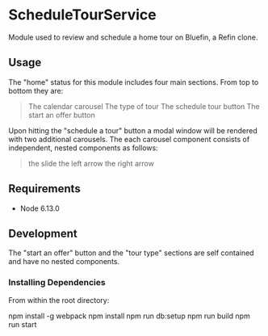 # ScheduleTourService

Module used to review and schedule a home tour on Bluefin, a Refin clone.

## Usage

The "home" status for this module includes four main sections. From top to bottom they are:
> The calendar carousel
> The type of tour
> The schedule tour button
> The start an offer button

Upon hitting the "schedule a tour" button a modal window will be rendered with two additional carousels. The each carousel component consists of independent, nested components as follows:
> the slide
> the left arrow
> the right arrow


## Requirements

- Node 6.13.0

## Development

The "start an offer" button and the "tour type" sections are self contained and have no nested components.

### Installing Dependencies

From within the root directory:

npm install -g webpack
npm install
npm run db:setup
npm run build
npm run start

